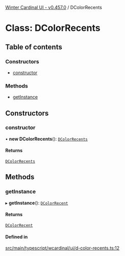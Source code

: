 [Winter Cardinal UI - v0.457.0](../index.md) / DColorRecents

# Class: DColorRecents

## Table of contents

### Constructors

- [constructor](DColorRecents.md#constructor)

### Methods

- [getInstance](DColorRecents.md#getinstance)

## Constructors

### constructor

• **new DColorRecents**(): [`DColorRecents`](DColorRecents.md)

#### Returns

[`DColorRecents`](DColorRecents.md)

## Methods

### getInstance

▸ **getInstance**(): [`DColorRecent`](DColorRecent.md)

#### Returns

[`DColorRecent`](DColorRecent.md)

#### Defined in

[src/main/typescript/wcardinal/ui/d-color-recents.ts:12](https://github.com/winter-cardinal/winter-cardinal-ui/blob/v0.457.0/src/main/typescript/wcardinal/ui/d-color-recents.ts#L12)
